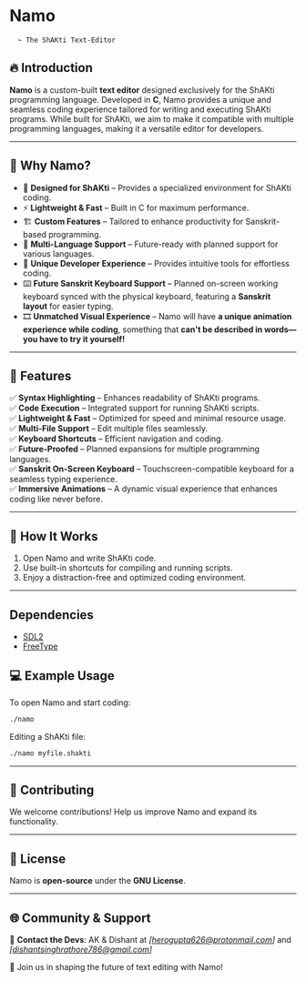 # Namo 
      ~ The ShAKti Text-Editor

## 🔥 Introduction
**Namo** is a custom-built **text editor** designed exclusively for the ShAKti programming language. Developed in **C**, Namo provides a unique and seamless coding experience tailored for writing and executing ShAKti programs. While built for ShAKti, we aim to make it compatible with multiple programming languages, making it a versatile editor for developers.

---

## 🚀 Why Namo?
- 🎨 **Designed for ShAKti** – Provides a specialized environment for ShAKti coding.
- ⚡ **Lightweight & Fast** – Built in C for maximum performance.
- 🏗️ **Custom Features** – Tailored to enhance productivity for Sanskrit-based programming.
- 🔄 **Multi-Language Support** – Future-ready with planned support for various languages.
- 🎯 **Unique Developer Experience** – Provides intuitive tools for effortless coding.
- ⌨️ **Future Sanskrit Keyboard Support** – Planned on-screen working keyboard synced with the physical keyboard, featuring a **Sanskrit layout** for easier typing.
- 🎞️ **Unmatched Visual Experience** – Namo will have **a unique animation experience while coding**, something that **can't be described in words—you have to try it yourself!**

---

## 🔧 Features
✅ **Syntax Highlighting** – Enhances readability of ShAKti programs.<br>
✅ **Code Execution** – Integrated support for running ShAKti scripts.<br>
✅ **Lightweight & Fast** – Optimized for speed and minimal resource usage.<br>
✅ **Multi-File Support** – Edit multiple files seamlessly.<br>
✅ **Keyboard Shortcuts** – Efficient navigation and coding.<br>
✅ **Future-Proofed** – Planned expansions for multiple programming languages.<br>
✅ **Sanskrit On-Screen Keyboard** – Touchscreen-compatible keyboard for a seamless typing experience.<br>
✅ **Immersive Animations** – A dynamic visual experience that enhances coding like never before.<br>

---

## 📜 How It Works
1. Open Namo and write ShAKti code.
2. Use built-in shortcuts for compiling and running scripts.
3. Enjoy a distraction-free and optimized coding environment.

---
## Dependencies

- [SDL2](https://github.com/libsdl-org/SDL/releases)  
- [FreeType](https://download.savannah.gnu.org/releases/freetype/)


## 💻 Example Usage
To open Namo and start coding:
```bash
./namo
```
Editing a ShAKti file:
```bash
./namo myfile.shakti
```

---

## 🤝 Contributing
We welcome contributions! Help us improve Namo and expand its functionality.

---

## 📜 License
Namo is **open-source** under the **GNU License**.

---

## 🌐 Community & Support
📩 **Contact the Devs**: AK & Dishant at *[herogupta626@protonmail.com]* and *[dishantsinghrathore786@gmail.com]*

🚀 Join us in shaping the future of text editing with Namo!

